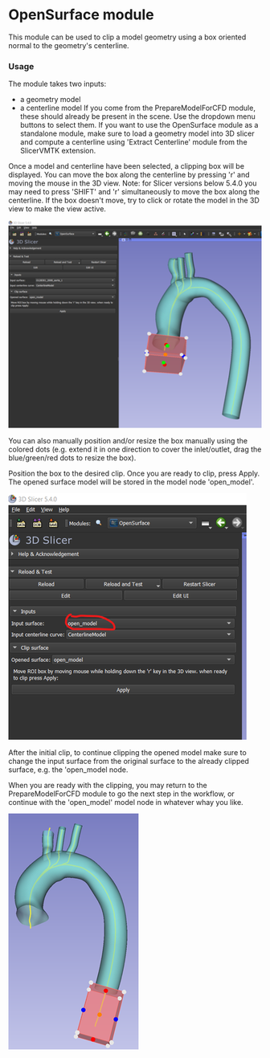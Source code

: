 # OpenSurface module
This module can be used to clip a model geometry using a box oriented normal to the geometry's centerline. 

### Usage
The module takes two inputs:
- a geometry model
- a centerline model
If you come from the PrepareModelForCFD module, these should already be present in the scene. Use the dropdown menu buttons to select them. If you want to use the OpenSurface module as a standalone module, make sure to load a geometry model into 3D slicer and compute a centerline using 'Extract Centerline' module from the SlicerVMTK extension.

Once a model and centerline have been selected, a clipping box will be displayed. You can move the box along the centerline by pressing 'r' and moving the mouse in the 3D view. Note: for Slicer versions below 5.4.0 you may need to press 'SHIFT' and 'r' simultaneously to move the box along the centerline. If the box doesn't move, try to click or rotate the model in the 3D view to make the view active.

![Open Surface Clipping Box](OpenSurface_0.png)

You can also manually position and/or resize the box manually using the colored dots (e.g. extend it in one direction to cover the inlet/outlet, drag the blue/green/red dots to resize the box).

Position the box to the desired clip. Once you are ready to clip, press Apply. The opened surface model will be stored in the model node 'open_model'.

![Open Surface model selection](OpenSurface_1.png)

After the initial clip, to continue clipping the opened model make sure to change the input surface from the original surface to the already clipped surface, e.g. the 'open_model node.

When you are ready with the clipping, you may return to the PrepareModelForCFD module to go the next step in the workflow, or continue with the 'open_model' model node in whatever whay you like.

![Open Surface result](OpenSurface_2.png)
